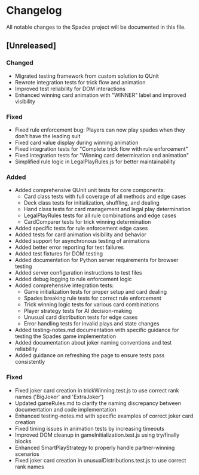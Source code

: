 # Changelog

All notable changes to the Spades project will be documented in this file.

## [Unreleased]

### Changed
- Migrated testing framework from custom solution to QUnit
- Rewrote integration tests for trick flow and animation
- Improved test reliability for DOM interactions
- Enhanced winning card animation with "WINNER" label and improved visibility

### Fixed
- Fixed rule enforcement bug: Players can now play spades when they don't have the leading suit
- Fixed card value display during winning animation
- Fixed integration tests for "Complete trick flow with rule enforcement"
- Fixed integration tests for "Winning card determination and animation"
- Simplified rule logic in LegalPlayRules.js for better maintainability

### Added
- Added comprehensive QUnit unit tests for core components:
  - Card class tests with full coverage of all methods and edge cases
  - Deck class tests for initialization, shuffling, and dealing
  - Hand class tests for card management and legal play determination
  - LegalPlayRules tests for all rule combinations and edge cases
  - CardComparer tests for trick winning determination
- Added specific tests for rule enforcement edge cases
- Added tests for card animation visibility and behavior
- Added support for asynchronous testing of animations
- Added better error reporting for test failures
- Added test fixtures for DOM testing
- Added documentation for Python server requirements for browser testing
- Added server configuration instructions to test files
- Added debug logging to rule enforcement logic
- Added comprehensive integration tests:
  - Game initialization tests for proper setup and card dealing
  - Spades breaking rule tests for correct rule enforcement
  - Trick winning logic tests for various card combinations
  - Player strategy tests for AI decision-making
  - Unusual card distribution tests for edge cases
  - Error handling tests for invalid plays and state changes
- Added testing-notes.md documentation with specific guidance for testing the Spades game implementation
- Added documentation about joker naming conventions and test reliability
- Added guidance on refreshing the page to ensure tests pass consistently

### Fixed
- Fixed joker card creation in trickWinning.test.js to use correct rank names ('BigJoker' and 'ExtraJoker')
- Updated gameRules.md to clarify the naming discrepancy between documentation and code implementation
- Enhanced testing-notes.md with specific examples of correct joker card creation
- Fixed timing issues in animation tests by increasing timeouts
- Improved DOM cleanup in gameInitialization.test.js using try/finally blocks
- Enhanced SmartPlayStrategy to properly handle partner-winning scenarios
- Fixed joker card creation in unusualDistributions.test.js to use correct rank names
